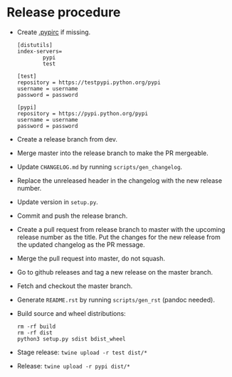 # Release procedure
- Create [.pypirc](https://docs.python.org/3.6/distutils/packageindex.html#the-pypirc-file)
  if missing.

	```
	[distutils]
	index-servers=
			pypi
			test

	[test]
	repository = https://testpypi.python.org/pypi
	username = username
	password = password

	[pypi]
	repository = https://pypi.python.org/pypi
	username = username
	password = password
	```

- Create a release branch from dev.
- Merge master into the release branch to make the PR mergeable.
- Update `CHANGELOG.md` by running `scripts/gen_changelog`.
- Replace the unreleased header in the changelog with the new release number.
- Update version in `setup.py`.
- Commit and push the release branch.
- Create a pull request from release branch to master with the upcoming release number as the title. Put the changes for the new release from the updated changelog as the PR message.
- Merge the pull request into master, do not squash.
- Go to github releases and tag a new release on the master branch.
- Fetch and checkout the master branch.
- Generate `README.rst` by running `scripts/gen_rst` (pandoc needed).
- Build source and wheel distributions:
  ```
  rm -rf build
  rm -rf dist
  python3 setup.py sdist bdist_wheel
  ```
- Stage release: `twine upload -r test dist/*`
- Release: `twine upload -r pypi dist/*`
